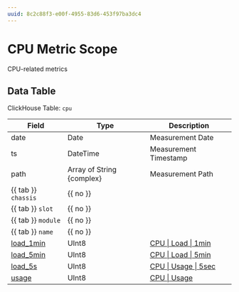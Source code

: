 ```yaml
---
uuid: 8c2c88f3-e00f-4955-83d6-453f97ba3dc4
---
```

# CPU Metric Scope

CPU-related metrics

## Data Table

ClickHouse Table: `cpu`

Field | Type | Description
--- | --- | ---
date | Date | Measurement Date
ts | DateTime | Measurement Timestamp
path | Array of String {complex} | Measurement Path
{{ tab }} `chassis` | {{ no }} | 
{{ tab }} `slot` | {{ no }} | 
{{ tab }} `module` | {{ no }} | 
{{ tab }} `name` | {{ no }} | 
[load_1min](../types/cpu/load/1min.md) | UInt8 | [CPU \| Load \| 1min](../types/cpu/load/1min.md)
[load_5min](../types/cpu/load/5min.md) | UInt8 | [CPU \| Load \| 5min](../types/cpu/load/5min.md)
[load_5s](../types/cpu/usage/5sec.md) | UInt8 | [CPU \| Usage \| 5sec](../types/cpu/usage/5sec.md)
[usage](../types/cpu/usage.md) | UInt8 | [CPU \| Usage](../types/cpu/usage.md)
